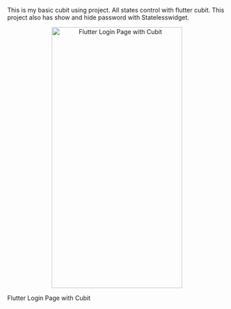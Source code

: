 This is my basic cubit using project. 
All states control with flutter cubit. 
This project also has show and hide password with Statelesswidget.

<center><img src="https://github.com/yigitbstnci/loginpage_cubit/blob/master/gif/LoginCubit_Record.gif" alt="Flutter Login Page with Cubit" height="600" width="300"> </center>


Flutter Login Page with Cubit
